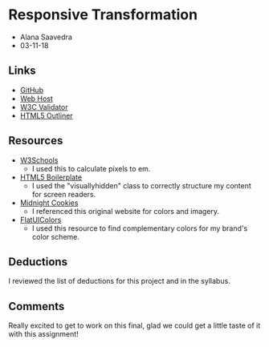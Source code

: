 # Responsive Transformation
* Alana Saavedra
* 03-11-18

## Links
* [GitHub](http://github.com/alasaave/project_final2_saavedra_alana)
* [Web Host](http://alanasaavedra.com/project_final2_saavedra_alana/)
* [W3C Validator](http://validator.w3.org/unicorn/check?ucn_uri=alanasaavedra.com%2Fproject_final2_saavedra_alana%2F&ucn_task=conformance#)
* [HTML5 Outliner](https://gsnedders.html5.org/outliner/process.py?url=http%3A%2F%2Falanasaavedra.com%2Fproject_final2_saavedra_alana%2F)


## Resources
* [W3Schools](https://www.w3schools.com/cssref/css_pxtoemconversion.asp)
	* I used this to calculate pixels to em.
* [HTML5 Boilerplate](https://github.com/h5bp/html5-boilerplate/blob/master/src/css/main.css#L107-L169)
	* I used the "visuallyhidden" class to correctly structure my content for screen readers.
* [Midnight Cookies](http://www.midnightcookies.com/index.html)
	* I referenced this original website for colors and imagery.
* [FlatUIColors](https://www.flatuicolors.net/255a9b)
	* I used this resource to find complementary colors for my brand's color scheme.

## Deductions
I reviewed the list of deductions for this project and in the syllabus.

## Comments
Really excited to get to work on this final, glad we could get a little taste of it with this assignment!
